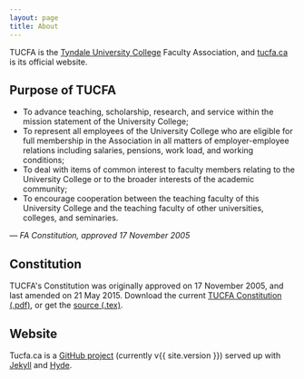 ```yaml
---
layout: page
title: About
---
```


<p class="message">
  TUCFA is the <a href="http://www.tyndale.ca/university">Tyndale University College</a> Faculty Association, and <a href="http://tucfa.ca">tucfa.ca</a> is its official website.
</p>

## Purpose of TUCFA

* To advance teaching, scholarship, research, and service within the mission statement of the University College;
* To represent all employees of the University College who are eligible for full membership in the Association in all matters of employer-employee relations including salaries, pensions, work load, and working conditions;
* To deal with items of common interest to faculty members relating to the University College or to the broader interests of the academic community;
* To encourage cooperation between the teaching faculty of this University College and the teaching faculty of other universities, colleges, and seminaries.

<cite>— FA Constitution, approved 17 November 2005</cite>

## Constitution

TUCFA's Constitution was originally approved on 17 November 2005, and last amended on 21 May 2015. Download the current [TUCFA Constitution (.pdf)](http://tucfa.ca/about/TUCFA_Constitution.pdf), or get the [source (.tex)](https://github.com/tucfa/tucfa.github.io/blob/master/about/TUCFA_Constitution.tex).

## Website

Tucfa.ca is a <a href="{{ site.github.repo }}">GitHub project</a> (currently v{{ site.version }}) served up with [Jekyll](http://jekyllrb.com/) and [Hyde](http://hyde.getpoole.com/).
